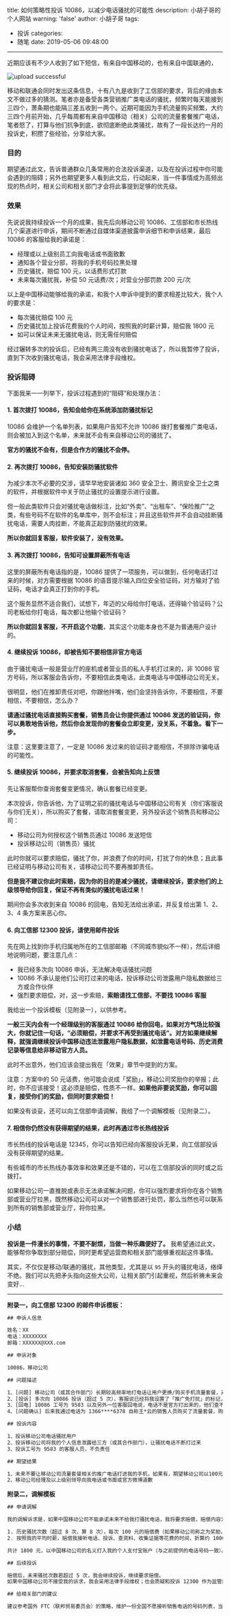 title: 如何策略性投诉 10086，以减少电话骚扰的可能性
description: 小胡子哥的个人网站
warning: 'false'
author: 小胡子哥
tags:
  - 投诉
categories:
  - 随笔
date: 2019-05-06 09:48:00
---
近期应该有不少人收到了如下短信，有来自中国移动的，也有来自中国联通的，

![upload successful](/blogimgs/2019/05/06/10086-pm.png)

移动和联通会同时发出这条信息，十有八九是收到了工信部的要求，背后的缘由本文不做过多的猜测。笔者亦是备受各类营销推广类电话的骚扰，频繁时每天能接到三四个，萧条期也能隔三差五收到一两个。近期可能因为手机流量购买频繁，大约三四个月前开始，几乎每周都有来自中国移动（相关）公司的流量套餐推广电话，笔者怒了，打算与他们抗争到底，欲彻底断绝此类骚扰，故有了一段长达约一月的投诉史，积攒了些经验，分享给大家。

### 目的

期望通过此文，告诉普通群众几条常用的合法投诉渠道，以及在投诉过程中你可能会遇到的阻碍；另外也期望更多人看到此文后，行动起来，当一件事情成为高频出现的热点时，相关公司和相关部门才会将此事提到足够的优先级。

### 效果

先说说我持续投诉一个月的成果，我先后向移动公司 10086、工信部和市长热线几个渠道进行申诉，期间不断通过自媒体渠道披露申诉细节和申诉结果，最后 10086 的客服给我的承诺是：

- 经理或以上级别员工向我电话或书面致歉
- 通知各个营业分部，将我的手机号码拉黑处理
- 历史骚扰，赔偿 100 元，以话费形式打款
- 未来每次骚扰我，补偿 50 元话费/次；对营业分部罚款 200 元/次

以上是中国移动能够给我的承诺，和我个人申诉中提到的要求相差比较大，我个人的要求是：

- 每次骚扰赔偿 100 元
- 历史骚扰加上投诉花费我的个人时间，按照我的时薪计算，赔偿我 1800 元
- 如可以保证未来无骚扰电话，则无需任何赔偿

经过辗转多次的投诉后，已经有两三周没有收到骚扰电话了，所以我暂停了投诉，直到下次收到骚扰电话，我会采用法律手段维权。


### 投诉阻碍

下面我来一一列举下，投诉过程遇到的“阻碍”和处理办法：

#### 1. 首次拨打 10086，告知会给你在系统添加防骚扰标记

10086 会维护一个名单列表，如果用户告知不允许 10086 拨打套餐推广类电话，则会被加入到这个名单，未来就不会有来自移动公司的骚扰了。

**官方的骚扰不会有，但是合作方的骚扰不会停。**

#### 2. 再次拨打 10086，告知安装防骚扰软件

为减少本次不必要的交涉，请早早地安装诸如 360 安全卫士、腾讯安全卫士之类的软件，并根据软件中关于防止骚扰的设置提示进行设置。

但一般此类软件只会对骚扰电话做标注，比如“外卖”、“出租车”、“保险推广”之类，有些号码不在软件的名单库中，则不会标注；并且这些软件并不会自动挂断骚扰电话，需要人肉挂断，不能真正起到防骚扰的效果。

**所以你就回复客服，软件安装了，没有效果。**

#### 3. 再次拨打 10086，告知可设置屏蔽所有电话

这里的屏蔽所有电话指的是，10086 提供了一项服务，可以做到，任何电话打过来的时候，对方需要根据 10086 的语音提示输入四位安全验证码，对方输对了验证码，电话才会真正打到你的手机。

这个服务显然不适合我们，试想下，年迈的父母给你打电话，还得输个验证码？公司老板给你打电话，每次都让他输个验证码？

**所以你就回复客服，不开启这个功能**，其实这个功能本身也不是为普通用户设计的。

#### 4. 继续投诉 10086，却被告知不要相信非官方电话

由于骚扰电话一般是营业厅的座机或者营业员的私人手机打过来的，非 10086 官方号码，所以客服会告诉你，不要相信此类电话，此类电话与中国移动公司无关。

很明显，他们在推卸责任对吧，你跟他拌嘴，他们会坚持告诉你，不要相信，不要相信，不要相信，怎么办？

**请通过骚扰电话直接购买套餐，销售员会让你提供通过 10086 发送的验证码，你可以勇敢地告诉他，然后你会发现你的套餐会立即变更，没关系，不着急。看下一步。**

注意：这里要注意了，一定是 10086 发过来的验证码才能相信，不排除诈骗电话的可能性。

#### 5. 继续投诉 10086，并要求取消套餐，会被告知向上反馈

先让客服帮你查询套餐变更情况，确认套餐已经变更。

本次投诉，你告诉他，为了证明之前的骚扰电话与中国移动公司有关（你们客服说与你们无关），所以购买了套餐，请取消套餐变更，另外投诉这个销售员和移动公司：

- 移动公司为何授权这个销售员通过 10086 发送短信
- 投诉移动公司（销售员）骚扰

此时你就可以要求赔偿，骚扰了你，并浪费了你的时间，打扰了你的休息；且此事已经证明与移动公司有关，请移动公司不要再推卸责任。

**但是我不建议你此时索赔，因为你的目的是减少骚扰，请继续投诉，要求他们的上级领导给你回复，保证不再有类似的骚扰电话过来！**

期间你会多次收到来自 10086 的回电，告知无法给出承诺，并反复给出第 1、2、3、4 条方案来恶心你。

#### 6. 向工信部 12300 投诉，请使用邮件投诉

先在网上找到你手机归属地所在的工信部邮箱（不同城市貌似不一样），然后详细地说明问题，要注意几点：

- 我已经多次向 10086 申诉，无法解决电话骚扰问题
- 10086 不承认是他们公司打过来的电话，投诉移动公司泄露用户隐私数据给三方或合作伙伴
- 强烈要求赔偿，对，这一步索赔，**索赔请找工信部，不要找 10086 客服**

我给出一个投诉模板（见附录一），以供参考。

**一般三天内会有一个经理级别的客服通过 10086 给你回电，如果对方气场比较强大，你就记住一句话，“必须赔偿，并要求不再受到骚扰电话”。对方如果继续解释，就强调继续投诉中国移动违法泄露用户隐私数据，如泄露电话号码、历史消费记录等信息给非移动官方人员。**

此时不出意外，他们应该会提出我在「效果」章节中提到的方案。

注意：方案中的 50 元话费，他可能会说成「奖励」，移动公司奖励你的举报；此时，你不应该接受！这必须是赔偿，性质不一样。**如果他非要说奖励，你可以回复，接受你们的奖励，但同时要求赔偿！**

如果没有谈妥，还可以向工信部申请调解，我给了一个调解模板（见附录二）。

#### 7. 相信你仍然没有获得期望的结果，此时再通过市长热线投诉

市长热线的投诉电话是 12345，你可以告知已经向客服投诉无果，向工信部投诉没有获得期望的结果。

有些城市的市长热线办事效率和效果还是不错的，可以在工信部投诉的同时或之后拨打。

如果移动公司一直推脱或表示无法承诺解决问题，你可以强烈要求将你在各个销售部或营业厅拉黑，既然移动公司可以对一个销售部进行处罚，那么当然也可以联系到所有的销售部或营业厅，将你拉黑。

### 小结

**投诉是一件漫长的事情，不要不耐烦，当做一种乐趣便好了。** 我希望通过此文，能够帮你争取到部分赔偿，同时更希望运营商和相关部门能够重视起这件事情。

其实，不仅仅是移动/联通的骚扰，其他类型，尤其是以 `95` 开头的骚扰电话，络绎不绝。我们可以先把矛头指向这些大公司，让相关部门引起重视，然后祈祷未来会变好...

---

**附录一，向工信部 12300 的邮件申诉模板：**

```txt
## 申诉人信息

姓名：XX
电话：XXXXXXXX
邮箱：XXXXXX@XXX.com

## 申诉对象

10086，移动公司

## 问题描述

1、[问题] 移动公司（或其合作部门）长期较高频率地打电话让用户更换/购买手机流量套餐，对我造成严重骚扰；
2、[投诉] 多次向 10086 投诉（超过 5 次），客服说已经将我设置了「推广免打扰」的标记，他们的工作人员看到后，不会再给我打推广电话，然后每次都没有解决问题，依然有骚扰电话打过来；
3、[回电] 10086 工号为 9583 以及另外一位客服回电说，电话不是官方打出来的，他们查不到推销人员的部门归属，无法帮我解决问题，且下次投诉依然是这个回复；
4、[问题确认] 后来我通过电话为 1366****6378 自称王*云的销售人员购买了流量套餐，购买后向 10086 确认，发现套餐确已变更。那么这可以证明电话推广确系移动公司（或其合作部门）打出，确系为移动公司（或其合作部门）骚扰用户。

## 投诉内容

1、投诉移动公司电话骚扰用户
2、投诉移动公司将我的个人信息泄露给三方（或其合作部门），让骚扰电话不断打过来
3、投诉工号为 9583 的客服人员，不负责任

## 期望结果

1、未来不要让移动公司流量套餐相关的推广电话打进我的手机，如果有，期望移动公司以100元/次接听计费向我付费
2、移动公司经理及以上级别领导向我电话或书面或官方微博道歉
```


**附录二，调解模板**

```txt
## 申请调解

我的调解诉求是，如果中国移动公司不能承诺未来不给我打骚扰电话，我将要求赔偿，赔偿内容为：

1. 历史骚扰次数（超过 8 次，算 8 次），每次 100 元的赔偿费（如果移动公司称之为奖励，我拒绝），800 元
2. 按照我的平均时薪，赔偿我接听电话、投诉、查资料、收集证据等花费的时间，折算约 1000 元，如有需要，我可以提供工资证明和计算方法

共计 1800 元，以中国移动公司的名义打入我的个人支付宝账户（与之前提供的电话号码一致）。如果可以承诺后续无骚扰电话，则无需赔偿。

## 后续投诉

赔偿后，未来骚扰次数若超过 5 次，我会继续投诉，继续要求赔偿。
如果中国移动公司不接受我的诉求，我会采用法律手段维权；也会质疑和投诉 12300 作为监管部门的监管不力。

## 给相关部门的建议

建议参考国外 FTC（联邦贸易委员会）的策略，维护一份全国不愿接听销售电话的号码列表，当用户将号码注册进去以后，如果再有销售打电话过来即为违法，FTC 可对其处以每次电话最高 41484 美元的罚款，参考官网：https://www.donotcall.gov/
```











